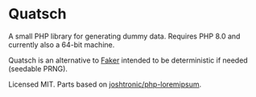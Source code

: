 # Quatsch

A small PHP library for generating dummy data. Requires PHP 8.0 and currently
also a 64-bit machine.

Quatsch is an alternative to [Faker] intended to be deterministic if needed
(seedable PRNG).

Licensed MIT. Parts based on [joshtronic/php-loremipsum].

[faker]: https://github.com/FakerPHP/Faker
[joshtronic/php-loremipsum]: https://packagist.org/packages/joshtronic/php-loremipsum
